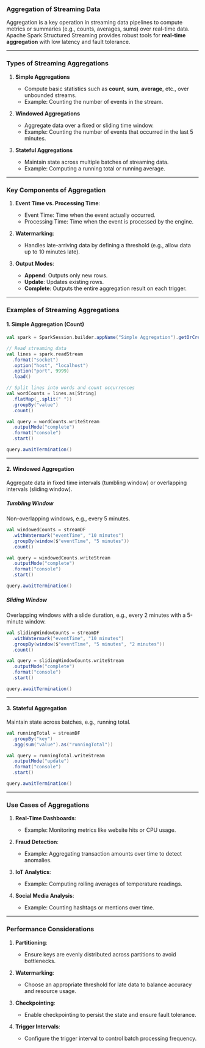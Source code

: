 ### **Aggregation of Streaming Data**

Aggregation is a key operation in streaming data pipelines to compute metrics or summaries (e.g., counts, averages, sums) over real-time data. Apache Spark Structured Streaming provides robust tools for **real-time aggregation** with low latency and fault tolerance.

---

### **Types of Streaming Aggregations**

1. **Simple Aggregations**
   - Compute basic statistics such as **count**, **sum**, **average**, etc., over unbounded streams.
   - Example: Counting the number of events in the stream.

2. **Windowed Aggregations**
   - Aggregate data over a fixed or sliding time window.
   - Example: Counting the number of events that occurred in the last 5 minutes.

3. **Stateful Aggregations**
   - Maintain state across multiple batches of streaming data.
   - Example: Computing a running total or running average.

---

### **Key Components of Aggregation**

1. **Event Time vs. Processing Time**:
   - Event Time: Time when the event actually occurred.
   - Processing Time: Time when the event is processed by the engine.

2. **Watermarking**:
   - Handles late-arriving data by defining a threshold (e.g., allow data up to 10 minutes late).

3. **Output Modes**:
   - **Append**: Outputs only new rows.
   - **Update**: Updates existing rows.
   - **Complete**: Outputs the entire aggregation result on each trigger.

---

### **Examples of Streaming Aggregations**

#### **1. Simple Aggregation (Count)**

```scala
val spark = SparkSession.builder.appName("Simple Aggregation").getOrCreate()

// Read streaming data
val lines = spark.readStream
  .format("socket")
  .option("host", "localhost")
  .option("port", 9999)
  .load()

// Split lines into words and count occurrences
val wordCounts = lines.as[String]
  .flatMap(_.split(" "))
  .groupBy("value")
  .count()

val query = wordCounts.writeStream
  .outputMode("complete")
  .format("console")
  .start()

query.awaitTermination()
```

---

#### **2. Windowed Aggregation**

Aggregate data in fixed time intervals (tumbling window) or overlapping intervals (sliding window).

##### **Tumbling Window**
Non-overlapping windows, e.g., every 5 minutes.

```scala
val windowedCounts = streamDF
  .withWatermark("eventTime", "10 minutes")
  .groupBy(window($"eventTime", "5 minutes"))
  .count()

val query = windowedCounts.writeStream
  .outputMode("complete")
  .format("console")
  .start()

query.awaitTermination()
```

##### **Sliding Window**
Overlapping windows with a slide duration, e.g., every 2 minutes with a 5-minute window.

```scala
val slidingWindowCounts = streamDF
  .withWatermark("eventTime", "10 minutes")
  .groupBy(window($"eventTime", "5 minutes", "2 minutes"))
  .count()

val query = slidingWindowCounts.writeStream
  .outputMode("complete")
  .format("console")
  .start()

query.awaitTermination()
```

---

#### **3. Stateful Aggregation**

Maintain state across batches, e.g., running total.

```scala
val runningTotal = streamDF
  .groupBy("key")
  .agg(sum("value").as("runningTotal"))

val query = runningTotal.writeStream
  .outputMode("update")
  .format("console")
  .start()

query.awaitTermination()
```

---

### **Use Cases of Aggregations**

1. **Real-Time Dashboards**:
   - Example: Monitoring metrics like website hits or CPU usage.

2. **Fraud Detection**:
   - Example: Aggregating transaction amounts over time to detect anomalies.

3. **IoT Analytics**:
   - Example: Computing rolling averages of temperature readings.

4. **Social Media Analysis**:
   - Example: Counting hashtags or mentions over time.

---

### **Performance Considerations**

1. **Partitioning**:
   - Ensure keys are evenly distributed across partitions to avoid bottlenecks.

2. **Watermarking**:
   - Choose an appropriate threshold for late data to balance accuracy and resource usage.

3. **Checkpointing**:
   - Enable checkpointing to persist the state and ensure fault tolerance.

4. **Trigger Intervals**:
   - Configure the trigger interval to control batch processing frequency.
